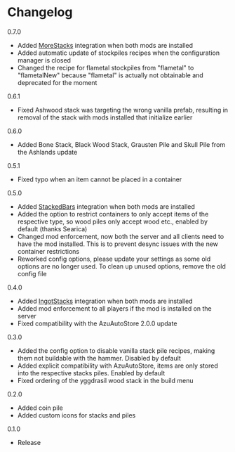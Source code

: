 
# Changelog

0.7.0
- Added [MoreStacks](https://thunderstore.io/c/valheim/p/Ujhik/MoreStacks/) integration when both mods are installed
- Added automatic update of stockpiles recipes when the configuration manager is closed
- Changed the recipe for flametal stockpiles from "flametal" to "flametalNew" because "flametal" is actually not obtainable and deprecated for the moment

0.6.1
- Fixed Ashwood stack was targeting the wrong vanilla prefab, resulting in removal of the stack with mods installed that initialize earlier

0.6.0
- Added Bone Stack, Black Wood Stack, Grausten Pile and Skull Pile from the Ashlands update

0.5.1
- Fixed typo when an item cannot be placed in a container

0.5.0
- Added [StackedBars](https://valheim.thunderstore.io/package/Azumatt/StackedBars/) integration when both mods are installed
- Added the option to restrict containers to only accept items of the respective type, so wood piles only accept wood etc., enabled by default (thanks Searica)
- Changed mod enforcement, now both the server and all clients need to have the mod installed. This is to prevent desync issues with the new container restrictions
- Reworked config options, please update your settings as some old options are no longer used. To clean up unused options, remove the old config file

0.4.0
- Added [IngotStacks](https://valheim.thunderstore.io/package/MySoloTeam/IngotStacks/) integration when both mods are installed
- Added mod enforcement to all players if the mod is installed on the server
- Fixed compatibility with the AzuAutoStore 2.0.0 update

0.3.0
- Added the config option to disable vanilla stack pile recipes, making them not buildable with the hammer. Disabled by default
- Added explicit compatibility with AzuAutoStore, items are only stored into the respective stacks piles. Enabled by default
- Fixed ordering of the yggdrasil wood stack in the build menu

0.2.0
- Added coin pile
- Added custom icons for stacks and piles

0.1.0
- Release
